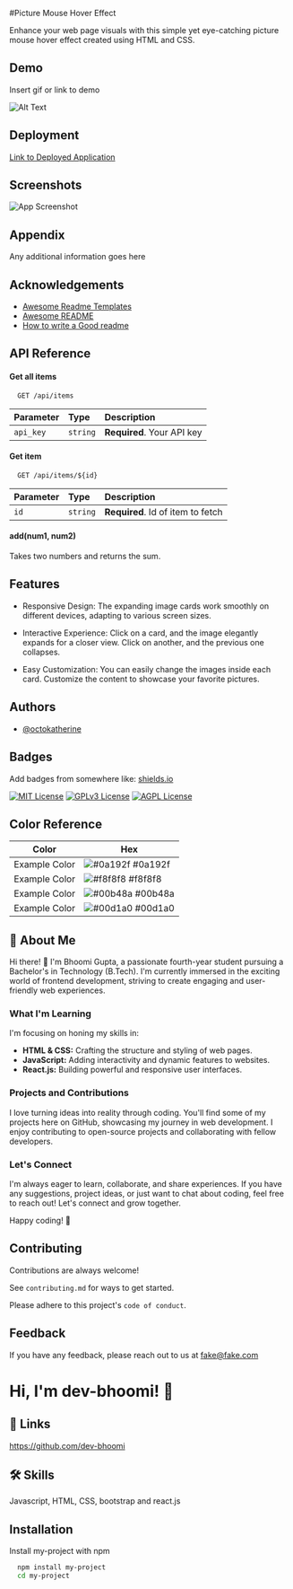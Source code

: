 
#Picture Mouse Hover Effect

Enhance your web page visuals with this simple yet eye-catching picture mouse hover effect created using HTML and CSS.
## Demo

Insert gif or link to demo

![Alt Text](https://media.giphy.com/media/v1.Y2lkPTc5MGI3NjExMjlhMDB3amloNzh6a2MwcmtvbG5sbnFoMnVmZjNkbGZvaXJoOTh3eCZlcD12MV9pbnRlcm5hbF9naWZfYnlfaWQmY3Q9Zw/x10PnYXy10bP2xqMS2/source.gif)

## Deployment

[Link to Deployed Application](https://dev-bhoomi.github.io/Css_Project-19/)



## Screenshots

![App Screenshot](https://via.placeholder.com/468x300?text=App+Screenshot+Here)


## Appendix

Any additional information goes here


## Acknowledgements

 - [Awesome Readme Templates](https://awesomeopensource.com/project/elangosundar/awesome-README-templates)
 - [Awesome README](https://github.com/matiassingers/awesome-readme)
 - [How to write a Good readme](https://bulldogjob.com/news/449-how-to-write-a-good-readme-for-your-github-project)


## API Reference

#### Get all items

```http
  GET /api/items
```

| Parameter | Type     | Description                |
| :-------- | :------- | :------------------------- |
| `api_key` | `string` | **Required**. Your API key |

#### Get item

```http
  GET /api/items/${id}
```

| Parameter | Type     | Description                       |
| :-------- | :------- | :-------------------------------- |
| `id`      | `string` | **Required**. Id of item to fetch |

#### add(num1, num2)

Takes two numbers and returns the sum.


## Features

- Responsive Design: The expanding image cards work smoothly on different devices, adapting to various screen sizes.

- Interactive Experience: Click on a card, and the image elegantly expands for a closer view. Click on another, and the previous one collapses.

- Easy Customization: You can easily change the images inside each card. Customize the content to showcase your favorite pictures.


## Authors

- [@octokatherine](https://www.github.com/octokatherine)


## Badges

Add badges from somewhere like: [shields.io](https://shields.io/)

[![MIT License](https://img.shields.io/badge/License-MIT-green.svg)](https://choosealicense.com/licenses/mit/)
[![GPLv3 License](https://img.shields.io/badge/License-GPL%20v3-yellow.svg)](https://opensource.org/licenses/)
[![AGPL License](https://img.shields.io/badge/license-AGPL-blue.svg)](http://www.gnu.org/licenses/agpl-3.0)

## Color Reference

| Color             | Hex                                                                |
| ----------------- | ------------------------------------------------------------------ |
| Example Color | ![#0a192f](https://via.placeholder.com/10/0a192f?text=+) #0a192f |
| Example Color | ![#f8f8f8](https://via.placeholder.com/10/f8f8f8?text=+) #f8f8f8 |
| Example Color | ![#00b48a](https://via.placeholder.com/10/00b48a?text=+) #00b48a |
| Example Color | ![#00d1a0](https://via.placeholder.com/10/00b48a?text=+) #00d1a0 |


## 🚀 About Me
Hi there! 👋 I'm Bhoomi Gupta, a passionate fourth-year student pursuing a Bachelor's in Technology (B.Tech). I'm currently immersed in the exciting world of frontend development, striving to create engaging and user-friendly web experiences.

### What I'm Learning

I'm focusing on honing my skills in:

- **HTML & CSS:** Crafting the structure and styling of web pages.
- **JavaScript:** Adding interactivity and dynamic features to websites.
- **React.js:** Building powerful and responsive user interfaces.

### Projects and Contributions

I love turning ideas into reality through coding. You'll find some of my projects here on GitHub, showcasing my journey in web development. I enjoy contributing to open-source projects and collaborating with fellow developers.

### Let's Connect

I'm always eager to learn, collaborate, and share experiences. If you have any suggestions, project ideas, or just want to chat about coding, feel free to reach out! Let's connect and grow together.

Happy coding! 🚀

## Contributing

Contributions are always welcome!

See `contributing.md` for ways to get started.

Please adhere to this project's `code of conduct`.


## Feedback

If you have any feedback, please reach out to us at fake@fake.com


# Hi, I'm dev-bhoomi! 👋


## 🔗 Links
https://github.com/dev-bhoomi

## 🛠 Skills
Javascript, HTML, CSS, bootstrap and react.js


## Installation

Install my-project with npm

```bash
  npm install my-project
  cd my-project
```
    
